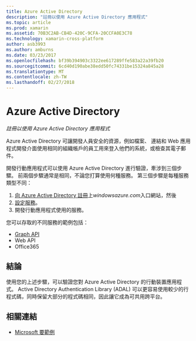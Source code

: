 ```yaml
---
title: Azure Active Directory
description: "註冊以使用 Azure Active Directory 應用程式"
ms.topic: article
ms.prod: xamarin
ms.assetid: 70B3C2AB-CB4D-420C-9CFA-20CCFA0E3C78
ms.technology: xamarin-cross-platform
author: asb3993
ms.author: amburns
ms.date: 03/23/2017
ms.openlocfilehash: bf39b394903c3322ee617289ffe583a22a39fb20
ms.sourcegitcommit: 6cd40d190abe38edd50fc74331be15324a845a28
ms.translationtype: MT
ms.contentlocale: zh-TW
ms.lasthandoff: 02/27/2018
---
```

# <a name="azure-active-directory"></a>Azure Active Directory

_註冊以使用 Azure Active Directory 應用程式_

Azure Active Directory 可讓開發人員安全的資源，例如檔案、 連結和 Web 應用程式開發介面使用相同的組織帳戶的員工用來登入他們的系統，或檢查其電子郵件。

開發行動應用程式可以使用 Azure Active Directory 進行驗證，牽涉到三個步驟。
前兩個步驟通常是相同，不論您打算使用何種服務。 第三個步驟是每種服務類型不同：

  1. [向 Azure Active Directory 註冊](~/cross-platform/data-cloud/active-directory/get-started/register.md)上*windowsazure.com*入口網站，然後
  2. [設定服務](~/cross-platform/data-cloud/active-directory/get-started/configure.md)。
  3. 開發行動應用程式使用的服務。

您可以存取的不同服務的範例包括：

- [Graph API](~/cross-platform/data-cloud/active-directory/graph.md)
- Web API
- Office365


## <a name="conclusion"></a>結論

使用您的上述步驟，可以驗證您對 Azure Active Directory 的行動裝置應用程式。 Active Directory Authentication Library (ADAL) 可以更容易使用較少的行程式碼，同時保留大部分的程式碼相同，因此讓它成為可共用跨平台。



## <a name="related-links"></a>相關連結

- [Microsoft 要範例](https://github.com/AzureADSamples/NativeClient-MultiTarget-DotNet)
